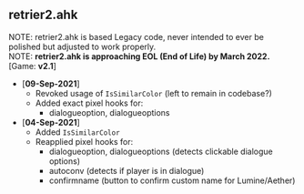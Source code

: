 ## retrier2.ahk
NOTE: retrier2.ahk is based Legacy code, never intended to ever be polished but adjusted to work properly.<br>
NOTE: **retrier2.ahk is approaching EOL (End of Life) by March 2022.**<br>
[Game: **v2.1**]
- [**09-Sep-2021**]
  - Revoked usage of `IsSimilarColor` (left to remain in codebase?)
  - Added exact pixel hooks for:
    - dialogueoption, dialogueoptions
- [**04-Sep-2021**]
  - Added `IsSimilarColor`
  - Reapplied pixel hooks for:
    - dialogueoption, dialogueoptions (detects clickable dialogue options)
    - autoconv (detects if player is in dialogue)
    - confirmname (button to confirm custom name for Lumine/Aether)
